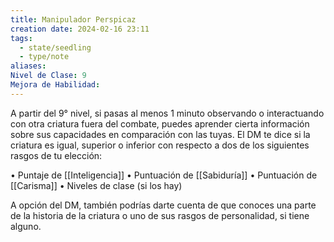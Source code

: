```yaml
---
title: Manipulador Perspicaz
creation date: 2024-02-16 23:11
tags:
  - state/seedling
  - type/note
aliases: 
Nivel de Clase: 9
Mejora de Habilidad:
---
```

A partir del 9° nivel, si pasas al menos 1 minuto observando o interactuando con otra criatura fuera del combate, puedes aprender cierta información sobre sus capacidades en comparación con las tuyas. El DM te dice si la criatura es igual, superior o inferior con respecto a dos de los siguientes rasgos de tu elección:

• Puntaje de [[Inteligencia]]
• Puntuación de [[Sabiduría]]
• Puntuación de [[Carisma]]
• Niveles de clase (si los hay)

A opción del DM, también podrías darte cuenta de que conoces una parte de la historia de la
criatura o uno de sus rasgos de personalidad, si tiene alguno.

